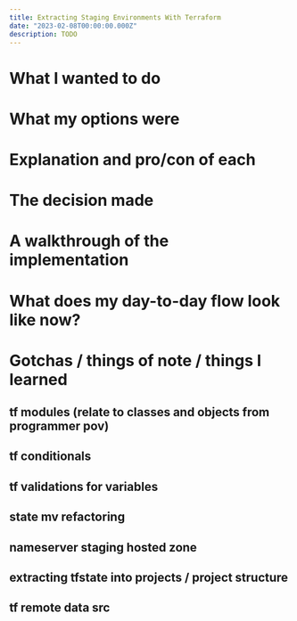 ```yaml
---
title: Extracting Staging Environments With Terraform 
date: "2023-02-08T00:00:00.000Z"
description: TODO
---
```


# What I wanted to do
# What my options were
# Explanation and pro/con of each
# The decision made
# A walkthrough of the implementation
# What does my day-to-day flow look like now?
# Gotchas / things of note / things I learned
## tf modules (relate to classes and objects from programmer pov)
## tf conditionals
## tf validations for variables
## state mv refactoring
## nameserver staging hosted zone
## extracting tfstate into projects / project structure
## tf remote data src


